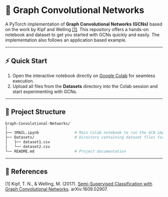 # 🚀 Graph Convolutional Networks

A PyTorch implementation of **Graph Convolutional Networks (GCNs)** based on the work by Kipf and Welling [[1]](#1). This repository offers a hands-on notebook and dataset to get you started with GCNs quickly and easily.
The implementation also follows an application based example. 

---

## ⚡ Quick Start

1. Open the interactive notebook directly on [Google Colab](https://colab.research.google.com/github/willtryagain/smail-gcn/blob/main/SMAIL.ipynb) for seamless execution.
2. Upload all files from the **Datasets** directory into the Colab session and start experimenting with GCNs.

---

## 📂 Project Structure

```bash
Graph-Convolutional-Networks/
│
├── SMAIL.ipynb                # Main Colab notebook to run the GCN implementation
├── Datasets/                  # Directory containing dataset files for GCN experiments
│   ├── dataset1.csv
│   └── dataset2.csv
└── README.md                  # Project documentation

```
---

## 🔗 References

<a id="1">[1]</a> Kipf, T. N., & Welling, M. (2017). 
[Semi-Supervised Classification with Graph Convolutional Networks](https://arxiv.org/abs/1609.02907). arXiv:1609.02907.
